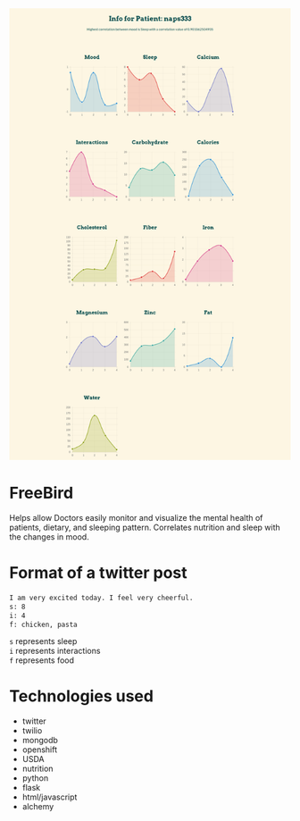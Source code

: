 <img src="imgprogram.png">

# FreeBird
Helps allow Doctors easily monitor and visualize the mental health of patients, dietary, and sleeping pattern. Correlates nutrition and sleep with the changes in mood.

# Format of a twitter post
```
I am very excited today. I feel very cheerful.
s: 8
i: 4
f: chicken, pasta
```
`s` represents sleep<br>
`i` represents interactions<br>
`f` represents food<br>

# Technologies used

* twitter
* twilio
* mongodb
* openshift  
* USDA
* nutrition 
* python
* flask
* html/javascript
* alchemy 

